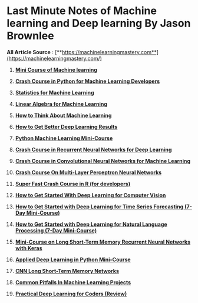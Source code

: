 # Last Minute Notes of Machine learning and Deep learning By Jason Brownlee

**All Article Source** : [**https://machinelearningmastery.com**](https://machinelearningmastery.com/)

1. [**Mini Course of Machine learning**](https://machinelearningmastery.com/machine-learning-algorithms-mini-course/)
2. [**Crash Course in Python for Machine Learning Developers**](https://machinelearningmastery.com/crash-course-python-machine-learning-developers/)
3. **[Statistics for Machine Learning](https://machinelearningmastery.com/statistics-for-machine-learning-mini-course/)** 

4. **[Linear Algebra for Machine Learning](https://machinelearningmastery.com/linear-algebra-machine-learning-7-day-mini-course/)**

5. **[How to Think About Machine Learning](https://machinelearningmastery.com/think-machine-learning/)**
6. [**How to Get Better Deep Learning Results**](https://machinelearningmastery.com/better-deep-learning-neural-networks-crash-course/)

7. **[Python Machine Learning Mini-Course](https://machinelearningmastery.com/python-machine-learning-mini-course/)**

8. **[Crash Course in Recurrent Neural Networks for Deep Learning](https://machinelearningmastery.com/crash-course-recurrent-neural-networks-deep-learning/)**

9. **[Crash Course in Convolutional Neural Networks for Machine Learning](https://machinelearningmastery.com/crash-course-convolutional-neural-networks/)**

10. **[Crash Course On Multi-Layer Perceptron Neural Networks](https://machinelearningmastery.com/neural-networks-crash-course/)**

11. [**Super Fast Crash Course in R (for developers)**](https://machinelearningmastery.com/r-crash-course-for-developers/)
12. **[How to Get Started With Deep Learning for Computer Vision](https://machinelearningmastery.com/how-to-get-started-with-deep-learning-for-computer-vision-7-day-mini-course/)**

13. **[How to Get Started with Deep Learning for Time Series Forecasting (7-Day Mini-Course)](https://machinelearningmastery.com/how-to-get-started-with-deep-learning-for-time-series-forecasting-7-day-mini-course/)**
14. **[How to Get Started with Deep Learning for Natural Language Processing (7-Day Mini-Course)](https://machinelearningmastery.com/crash-course-deep-learning-natural-language-processing/)**
15. **[Mini-Course on Long Short-Term Memory Recurrent Neural Networks with Keras](https://machinelearningmastery.com/long-short-term-memory-recurrent-neural-networks-mini-course/)**

16. **[Applied Deep Learning in Python Mini-Course](https://machinelearningmastery.com/applied-deep-learning-in-python-mini-course/)**

17. **[CNN Long Short-Term Memory Networks](https://machinelearningmastery.com/cnn-long-short-term-memory-networks/)**

18. **[Common Pitfalls In Machine Learning Projects](https://machinelearningmastery.com/common-pitfalls-machine-learning-projects/)**

19. **[Practical Deep Learning for Coders (Review)](https://machinelearningmastery.com/practical-deep-learning-for-coders-review/)**